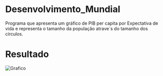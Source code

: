 # Desenvolvimento_Mundial

Programa que apresenta um gráfico de PIB per capita por Expectativa de vida e representa o tamanho da população atrave´s do tamanho dos círculos.

# Resultado

![Grafico](https://user-images.githubusercontent.com/128917882/232052350-be980816-2031-4fac-96c9-81470649a77e.png)
